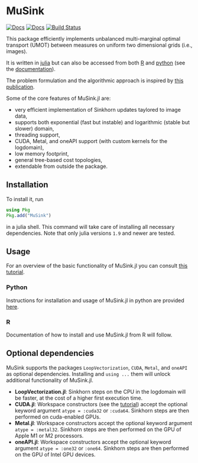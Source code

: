# MuSink

[![Docs](https://img.shields.io/badge/docs-stable-blue.svg)](https://tscode.github.io/MuSink.jl/stable/)
[![Docs](https://img.shields.io/badge/docs-dev-blue.svg)](https://tscode.github.io/MuSink.jl/dev/)
[![Build Status](https://github.com/tscode/MuSink.jl/actions/workflows/CI.yml/badge.svg?branch=main)](https://github.com/tscode/StructPack.jl/actions/workflows/CI.yml?query=branch%3Amain)

This package efficiently implements unbalanced multi-marginal optimal transport (UMOT) between measures on uniform two dimensional grids (i.e., images).

It is written in [julia](https://julialang.org) but can also be accessed from both [R](https://www.r-project.org) and [python](https://www.python.org) (see the [documentation](https://tscode.github.io/MuSink.jl/dev/)).

The problem formulation and the algorithmic approach is inspired by [this publication](https://arxiv.org/abs/2103.10854).

Some of the core features of MuSink.jl are:

* very efficient implementation of Sinkhorn updates taylored to image data,
* supports both exponential (fast but instable) and logarithmic (stable but slower) domain,
* threading support,
* CUDA, Metal, and oneAPI support (with custom kernels for the logdomain),
* low memory footprint,
* general tree-based cost topologies,
* extendable from outside the package.

## Installation

To install it, run
```julia
using Pkg
Pkg.add("MuSink")
```
in a julia shell.
This command will take care of installing all necessary dependencies.
Note that only julia versions `1.9` and newer are tested.

## Usage

For an overview of the basic functionality of MuSink.jl you can consult [this tutorial](https://tscode.github.io/MuSink.jl/dev/usage/).

### Python

Instructions for installation and usage of MuSink.jl in python are provided [here](https://tscode.github.io/MuSink.jl/dev/python/).

### R

Documentation of how to install and use MuSink.jl from R will follow.

## Optional dependencies

MuSink supports the packages `LoopVectorization`, `CUDA`, `Metal`, and `oneAPI` as optional dependencies.
Installing and `using ...` them will unlock additional functionality of MuSink.jl.

* **LoopVectorization.jl**: Sinkhorn steps on the CPU in the logdomain will be faster,
  at the cost of a higher first execution time.
* **CUDA.jl**: Workspace constructors (see the [tutorial](https://gitlab.gwdg.de/staudt1/musink/-/wikis/Usage))
  accept the optional keyword argument `atype = :cuda32` or `:cuda64`.
  Sinkhorn steps are then performed on cuda-enabled GPUs.
* **Metal.jl**: Workspace constructors accept the optional keyword argument `atype = :metal32`.
  Sinkhorn steps are then performed on the GPU of Apple M1 or M2 processors.
* **oneAPI.jl**: Workspace constructors accept the optional keyword argument `atype = :one32` or `:one64`.
  Sinkhorn steps are then performed on the GPU of Intel GPU devices.
